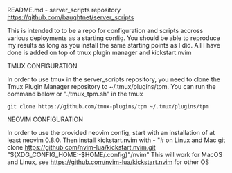 README.md - server_scripts repository
https://github.com/baughtnet/server_scripts

This is intended to to be a repo for configuration and scripts accross various deployments as a starting config.  You should be able to reproduce my results as long as you install the same starting points as I did.  All I have done is added on top of tmux plugin manager and kickstart.nvim

TMUX CONFIGURATION

In order to use tmux in the server_scripts repository, you need to clone the Tmux Plugin Manager repository to ~/.tmux/plugins/tpm.  You can run the command below or "./tmux_tpm.sh" in the tmux 

    git clone https://github.com/tmux-plugins/tpm ~/.tmux/plugins/tpm

NEOVIM CONFIGURATION

In order to use the provided neovim config, start with an installation of at least neovim 0.8.0.
Then install kickstart.nvim with - "# on Linux and Mac
git clone https://github.com/nvim-lua/kickstart.nvim.git "${XDG_CONFIG_HOME:-$HOME/.config}"/nvim"
This will work for MacOS and Linux, see https://github.com/nvim-lua/kickstart.nvim for other OS

